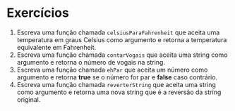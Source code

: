 # Exercícios

1. Escreva uma função chamada `celsiusParaFahrenheit` que aceita uma temperatura em graus Celsius como argumento e retorna a temperatura equivalente em Fahrenheit.
2. Escreva uma função chamada `contarVogais` que aceita uma string como argumento e retorna o número de vogais na string.
3. Escreva uma função chamada `ehPar` que aceita um número como argumento e retorna **true** se o número for par e **false** caso contrário.
4. Escreva uma função chamada `reverterString` que aceita uma string como argumento e retorna uma nova string que é a reversão da string original.
